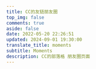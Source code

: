 ```yaml
---
title: CC的友链朋友圈
top_img: false
comments: true
aside: false
date: 2022-05-20 22:26:51
updated: 2024-09-01 19:30:00
translate_title: moments
subtitle: Moments
description: CC的部落格 朋友圈页面
---
```


<!-- <div id="hexo-circle-of-friends-root"></div>
<script>
    let UserConfig = {
        // 填写你的api地址
        private_api_url: 'https://moments.ccknbc.cc/',
        // 初始加载几篇文章
        page_init_number: 20,
        // 点击加载更多时，一次最多加载几篇文章，默认10
        page_turning_number: 10,
        // 头像加载失败时，默认头像地址
        error_img: 'https://weavatar.com/avatar?d=letter&letter=CC&s=200',
        // 进入页面时第一次的排序规则
        sort_rule: 'created',
        // 本地文章缓存数据过期时间（天）
        expire_days: 1,
    }
</script>
<script type="text/javascript" src="https://jsd.onmicrosoft.cn/npm/fcircle-theme-yyyz/dist/fcircle.min.js"></script> -->

<div id="friend-circle-lite-root"></div>
<script>
    if (typeof UserConfig === 'undefined') {
        var UserConfig = {
            // 填写你的fc Lite地址
            private_api_url: 'https://friend-circle-lite.ccknbc.cc/',
            // 点击加载更多时，一次最多加载几篇文章，默认20
            page_turning_number: 21,
            // 头像加载失败时，默像地址
            error_img: 'https://weavatar.com/avatar?d=letter&letter=CC&s=200', // https://cdn.qyliu.top/i/2024/03/22/65fcea97b3ca6.png
        }
    }
</script>
<link rel="stylesheet" href="https://jsd.onmicrosoft.cn/gh/ccknbc-actions/Friend-Circle-Lite/main/fclite.min.css">
<script src="https://jsd.onmicrosoft.cn/gh/ccknbc-actions/Friend-Circle-Lite/main/fclite.min.js"></script>